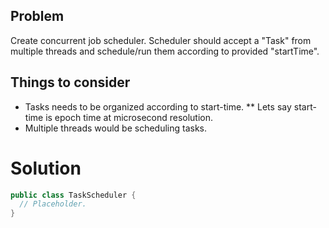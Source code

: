 ## Problem
Create concurrent job scheduler. Scheduler should accept a "Task" from multiple threads and schedule/run them according to provided "startTime".

## Things to consider
* Tasks needs to be organized according to start-time.
** Lets say start-time is epoch time at microsecond resolution.
* Multiple threads would be scheduling tasks.

# Solution
```java
public class TaskScheduler {
  // Placeholder.
}
```
